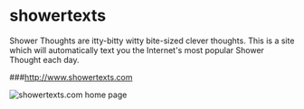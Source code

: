 # showertexts

Shower Thoughts are itty-bitty witty bite-sized clever thoughts. This is a site which will automatically text you the Internet's most popular Shower Thought each day.

###http://www.showertexts.com

![showertexts.com home page](http://i.imgur.com/DTEaJIL.png "ShowerTexts.com")
